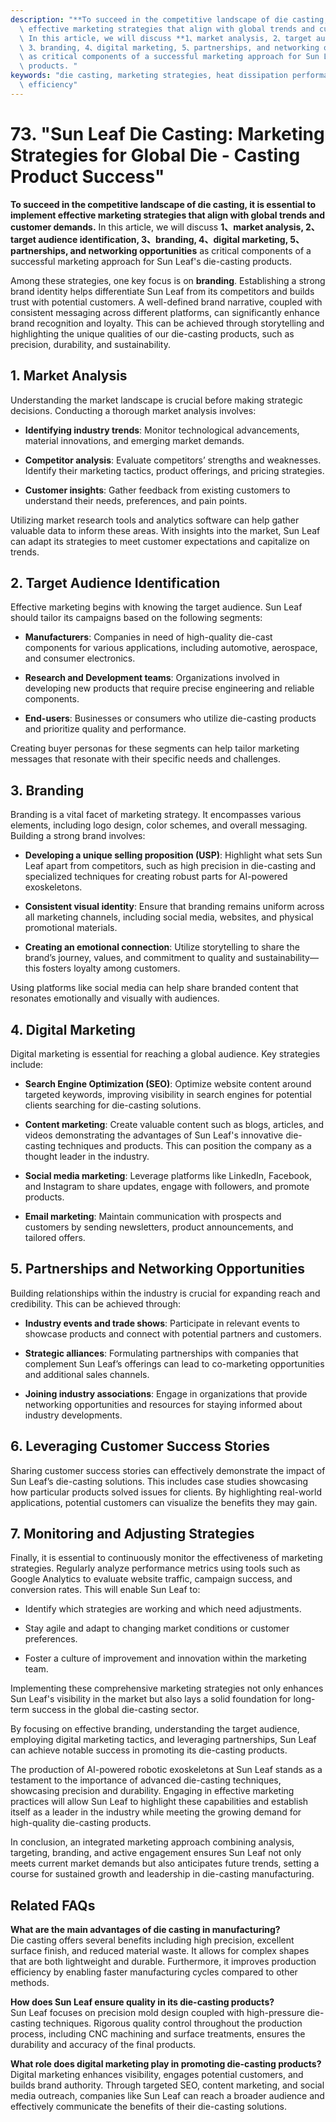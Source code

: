 ```yaml
---
description: "**To succeed in the competitive landscape of die casting, it is essential to implement\
  \ effective marketing strategies that align with global trends and customer demands.**\
  \ In this article, we will discuss **1、market analysis, 2、target audience identification,\
  \ 3、branding, 4、digital marketing, 5、partnerships, and networking opportunities**\
  \ as critical components of a successful marketing approach for Sun Leaf's die-casting\
  \ products. "
keywords: "die casting, marketing strategies, heat dissipation performance, heat dissipation\
  \ efficiency"
---
```

# 73. "Sun Leaf Die Casting: Marketing Strategies for Global Die - Casting Product Success"

**To succeed in the competitive landscape of die casting, it is essential to implement effective marketing strategies that align with global trends and customer demands.** In this article, we will discuss **1、market analysis, 2、target audience identification, 3、branding, 4、digital marketing, 5、partnerships, and networking opportunities** as critical components of a successful marketing approach for Sun Leaf's die-casting products. 

Among these strategies, one key focus is on **branding**. Establishing a strong brand identity helps differentiate Sun Leaf from its competitors and builds trust with potential customers. A well-defined brand narrative, coupled with consistent messaging across different platforms, can significantly enhance brand recognition and loyalty. This can be achieved through storytelling and highlighting the unique qualities of our die-casting products, such as precision, durability, and sustainability.

## **1. Market Analysis**

Understanding the market landscape is crucial before making strategic decisions. Conducting a thorough market analysis involves:

- **Identifying industry trends**: Monitor technological advancements, material innovations, and emerging market demands.
  
- **Competitor analysis**: Evaluate competitors’ strengths and weaknesses. Identify their marketing tactics, product offerings, and pricing strategies.
  
- **Customer insights**: Gather feedback from existing customers to understand their needs, preferences, and pain points.

Utilizing market research tools and analytics software can help gather valuable data to inform these areas. With insights into the market, Sun Leaf can adapt its strategies to meet customer expectations and capitalize on trends.

## **2. Target Audience Identification**

Effective marketing begins with knowing the target audience. Sun Leaf should tailor its campaigns based on the following segments:

- **Manufacturers**: Companies in need of high-quality die-cast components for various applications, including automotive, aerospace, and consumer electronics.
  
- **Research and Development teams**: Organizations involved in developing new products that require precise engineering and reliable components.

- **End-users**: Businesses or consumers who utilize die-casting products and prioritize quality and performance.

Creating buyer personas for these segments can help tailor marketing messages that resonate with their specific needs and challenges.

## **3. Branding**

Branding is a vital facet of marketing strategy. It encompasses various elements, including logo design, color schemes, and overall messaging. Building a strong brand involves:

- **Developing a unique selling proposition (USP)**: Highlight what sets Sun Leaf apart from competitors, such as high precision in die-casting and specialized techniques for creating robust parts for AI-powered exoskeletons.

- **Consistent visual identity**: Ensure that branding remains uniform across all marketing channels, including social media, websites, and physical promotional materials.

- **Creating an emotional connection**: Utilize storytelling to share the brand’s journey, values, and commitment to quality and sustainability—this fosters loyalty among customers.

Using platforms like social media can help share branded content that resonates emotionally and visually with audiences.

## **4. Digital Marketing**

Digital marketing is essential for reaching a global audience. Key strategies include:

- **Search Engine Optimization (SEO)**: Optimize website content around targeted keywords, improving visibility in search engines for potential clients searching for die-casting solutions.

- **Content marketing**: Create valuable content such as blogs, articles, and videos demonstrating the advantages of Sun Leaf's innovative die-casting techniques and products. This can position the company as a thought leader in the industry.

- **Social media marketing**: Leverage platforms like LinkedIn, Facebook, and Instagram to share updates, engage with followers, and promote products.

- **Email marketing**: Maintain communication with prospects and customers by sending newsletters, product announcements, and tailored offers.

## **5. Partnerships and Networking Opportunities**

Building relationships within the industry is crucial for expanding reach and credibility. This can be achieved through:

- **Industry events and trade shows**: Participate in relevant events to showcase products and connect with potential partners and customers.

- **Strategic alliances**: Formulating partnerships with companies that complement Sun Leaf’s offerings can lead to co-marketing opportunities and additional sales channels.

- **Joining industry associations**: Engage in organizations that provide networking opportunities and resources for staying informed about industry developments.

## **6. Leveraging Customer Success Stories**

Sharing customer success stories can effectively demonstrate the impact of Sun Leaf’s die-casting solutions. This includes case studies showcasing how particular products solved issues for clients. By highlighting real-world applications, potential customers can visualize the benefits they may gain.

## **7. Monitoring and Adjusting Strategies**

Finally, it is essential to continuously monitor the effectiveness of marketing strategies. Regularly analyze performance metrics using tools such as Google Analytics to evaluate website traffic, campaign success, and conversion rates. This will enable Sun Leaf to:

- Identify which strategies are working and which need adjustments.

- Stay agile and adapt to changing market conditions or customer preferences.

- Foster a culture of improvement and innovation within the marketing team.

Implementing these comprehensive marketing strategies not only enhances Sun Leaf's visibility in the market but also lays a solid foundation for long-term success in the global die-casting sector.

By focusing on effective branding, understanding the target audience, employing digital marketing tactics, and leveraging partnerships, Sun Leaf can achieve notable success in promoting its die-casting products. 

The production of AI-powered robotic exoskeletons at Sun Leaf stands as a testament to the importance of advanced die-casting techniques, showcasing precision and durability. Engaging in effective marketing practices will allow Sun Leaf to highlight these capabilities and establish itself as a leader in the industry while meeting the growing demand for high-quality die-casting products.

In conclusion, an integrated marketing approach combining analysis, targeting, branding, and active engagement ensures Sun Leaf not only meets current market demands but also anticipates future trends, setting a course for sustained growth and leadership in die-casting manufacturing.

## Related FAQs

**What are the main advantages of die casting in manufacturing?**  
Die casting offers several benefits including high precision, excellent surface finish, and reduced material waste. It allows for complex shapes that are both lightweight and durable. Furthermore, it improves production efficiency by enabling faster manufacturing cycles compared to other methods.

**How does Sun Leaf ensure quality in its die-casting products?**  
Sun Leaf focuses on precision mold design coupled with high-pressure die-casting techniques. Rigorous quality control throughout the production process, including CNC machining and surface treatments, ensures the durability and accuracy of the final products.

**What role does digital marketing play in promoting die-casting products?**  
Digital marketing enhances visibility, engages potential customers, and builds brand authority. Through targeted SEO, content marketing, and social media outreach, companies like Sun Leaf can reach a broader audience and effectively communicate the benefits of their die-casting solutions.
